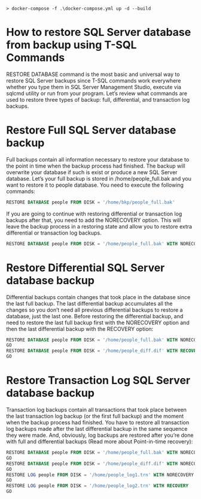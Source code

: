 ```
> docker-compose -f .\docker-compose.yml up -d --build
```


# How to restore SQL Server database from backup using T-SQL Commands
RESTORE DATABASE command is the most basic and universal way to restore SQL Server backups since T-SQL commands work everywhere whether you type them in SQL Server Management Studio, execute via sqlcmd utility or run from your program. Let’s review what commands are used to restore three types of backup: full, differential, and transaction log backups.

# Restore Full SQL Server database backup
Full backups contain all information necessary to restore your database to the point in time when the backup process had finished. The backup will overwrite your database if such is exist or produce a new SQL Server database. Let’s your full backup is stored in /home/people_full.bak and you want to restore it to people database. You need to execute the following commands:

```sql
RESTORE DATABASE people FROM DISK = '/home/bkp/people_full.bak'
```
If you are going to continue with restoring differential or transaction log backups after that, you need to add the NORECOVERY option. This will leave the backup process in a restoring state and allow you to restore extra differential or transaction log backups.

```sql
RESTORE DATABASE people FROM DISK = '/home/people_full.bak' WITH NORECOVERY
```

# Restore Differential SQL Server database backup
Differential backups contain changes that took place in the database since the last full backup. The last differential backup accumulates all the changes so you don’t need all previous differential backups to restore a database, just the last one. Before restoring the differential backup, and need to restore the last full backup first with the NORECOVERY option and then the last differential backup with the RECOVERY option:
```sql
RESTORE DATABASE people FROM DISK = '/home/people_full.bak' WITH NORECOVERY
GO
RESTORE DATABASE people FROM DISK = '/home/people_diff.dif' WITH RECOVERY
GO
```

# Restore Transaction Log SQL Server database backup
Transaction log backups contain all transactions that took place between the last transaction log backup (or the first full backup) and the moment when the backup process had finished. You have to restore all transaction log backups made after the last differential backup in the same sequence they were made. And, obviously, log backups are restored after you’re done with full and differential backups (Read more about Point-in-time recovery):

```sql
RESTORE DATABASE people FROM DISK = '/home/people_full.bak' WITH NORECOVERY
GO
RESTORE DATABASE people FROM DISK = '/home/people_diff.dif' WITH NORECOVERY
GO
RESTORE LOG people FROM DISK = '/home/people_log1.trn' WITH NORECOVERY
GO
RESTORE LOG people FROM DISK = '/home/people_log2.trn' WITH RECOVERY
GO
```